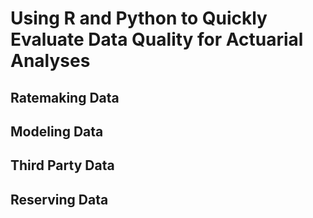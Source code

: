 # Using R and Python to Quickly Evaluate Data Quality for Actuarial Analyses

## Ratemaking Data

## Modeling Data

## Third Party Data

## Reserving Data
